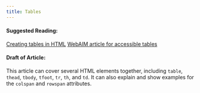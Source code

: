 ```yaml
---
title: Tables
---
```

#### Suggested Reading:
<!-- Please add any articles you think might be helpful to read before writing the article -->
<a href='https://computerservices.temple.edu/creating-tables-html' target='_blank' rel='nofollow'>Creating tables in HTML</a>
<a href='http://webaim.org/techniques/tables/' target='_blank' rel='nofollow'>WebAIM article for accessible tables</a>
#### Draft of Article:
<!-- Please add your working draft below in GitHub-flavored Markdown -->
This article can cover several HTML elements together, including `table`, `thead`, `tbody`, `tfoot`, `tr`, `th`, and `td`. It can also explain and show examples for the `colspan` and `rowspan` attributes.